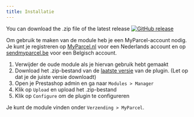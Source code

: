 ```yaml
---
title: Installatie
---
```


You can download the .zip file of the latest
release [![GitHub release](https://img.shields.io/github/v/release/myparcelnl/PrestaShop?logo=github)](https://github.com/myparcelnl/prestashop/releases/latest)

Om gebruik te maken van de module heb je een MyParcel-account nodig. Je kunt je
registreren op [MyParcel.nl] voor een Nederlands account en op [sendmyparcel.be]
voor een Belgisch account.

1. Verwijder de oude module als je hiervan gebruik hebt gemaakt
2. Download het .zip-bestand van de [laatste versie] van de plugin. (Let op dat
   je de juiste versie downloadt)
3. Open je Prestashop admin en ga naar `Modules > Manager`
4. Klik op `Upload` en upload het .zip-bestand
5. Klik op `Configure` om de plugin te configureren

Je kunt de module vinden onder `Verzending > MyParcel`.

[myparcel.nl]: https://myparcel.nl
[sendmyparcel.be]: https://sendmyparcel.be
[laatste versie]: https://github.com/myparcelnl/prestashop/releases/latest
